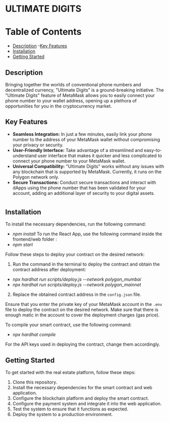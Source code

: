 # ULTIMATE DIGITS

# Table of Contents

- [Description](#description)
-[Key Features](#key-features)
- [Installation](#installation)
- [Getting Started](#getting-started)

## Description

Bringing together the worlds of conventional phone numbers and decentralized currency, "Ultimate Digits" is a ground-breaking 
initiative. The "Ultimate Digits" feature of MetaMask allows you to easily 
connect your phone number to your wallet address, opening up a plethora of opportunities for you in the cryptocurrency market.


## Key Features

- **Seamless Integration:** In just a few minutes, easily link your phone number to the address of your MetaMask wallet without 
compromising your privacy or security.
- **User-Friendly Interface:** Take advantage of a streamlined and easy-to-understand user interface that makes it quicker and 
less complicated to connect your phone number to your MetaMask wallet.
- **Universal Compatibility:** "Ultimate Digits" works without any issues with any blockchain that is supported by MetaMask. 
Currently, it runs on the Polygon network only.
- **Secure Transactions:** Conduct secure transactions and interact with dApps using the phone number that has been validated for 
your account, adding an additional layer of security to your digital 
assets.

#
## Installation

To install the necessary dependencies, run the following command:
- *npm install*
To run the React App, use the following command inside the frontend/web folder :
- *npm start*

Follow these steps to deploy your contract on the desired network:

1. Run the command in the terminal to deploy the contract and obtain the contract address after deployment:
  - *npx hardhat run scripts/deploy.js --network polygon_mumbai*
  - *npx hardhat run scripts/deploy.js --network polygon_mainnet*
2. Replace the obtained contract address in the `config.json` file.

Ensure that you enter the private key of your MetaMask account in the `.env` file to deploy the contract on the desired network. 
Make sure that there is enough matic in the account to cover the 
deployment charges (gas price).

To compile your smart contract, use the following command:
- *npx hardhat compile*

For the API keys used in deploying the contract, change them accordingly.

## Getting Started

To get started with the real estate platform, follow these steps:

1. Clone this repository.
2. Install the necessary dependencies for the smart contract and web application.
3. Configure the blockchain platform and deploy the smart contract.
4. Configure the payment system and integrate it into the web application.
5. Test the system to ensure that it functions as expected.
6. Deploy the system to a production environment.



